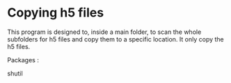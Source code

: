 # Copying h5 files

This program is designed to, inside a main folder, to scan the whole subfolders for h5 files and copy them to a specific location.
It only copy the h5 files. 

Packages :

shutil

